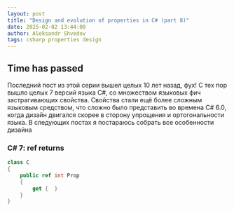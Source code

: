 ```yaml
---
layout: post
title: "Design and evolution of properties in C# (part 8)"
date: 2025-02-02 13:44:00
author: Aleksandr Shvedov
tags: csharp properties design
---
```


## Time has passed

Последний пост из этой серии вышел целых 10 лет назад, фух! С тех пор вышло целых 7 версий языка C#, со множеством языковых фич застрагивающих свойства. Свойства стали ещё более сложным языковым средством, что сложно было представить во времена C# 6.0, когда дизайн двигался скорее в сторону упрощения и ортогональности языка. В следующих постах я постараюсь собрать все особенности дизайна 

### C# 7: ref returns

```c#
class C
{
    public ref int Prop
    {
        get {  }
    }
}
```

